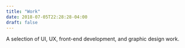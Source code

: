 ```yaml
---
title: "Work"
date: 2018-07-05T22:28:28-04:00
draft: false
---
```


A selection of UI, UX, front-end development, and graphic design work.